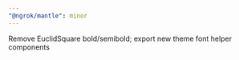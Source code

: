 ```yaml
---
"@ngrok/mantle": minor
---
```


Remove EuclidSquare bold/semibold; export new theme font helper components
